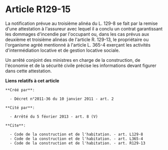 # Article R129-15

La notification prévue au troisième alinéa du L. 129-8 se fait par la remise d'une attestation à l'assureur avec lequel il a
conclu un contrat garantissant les dommages d'incendie par l'occupant ou, dans les cas prévus aux deuxième et troisième
alinéas de l'article R. 129-13, le propriétaire ou l'organisme agréé mentionné à l'article L. 365-4 exerçant les activités
d'intermédiation locative et de gestion locative sociale. 

Un arrêté conjoint des ministres en charge de la construction, de l'économie et de la sécurité civile précise les
informations devant figurer dans cette attestation.

**Liens relatifs à cet article**

	**Créé par**:

	  - Décret n°2011-36 du 10 janvier 2011 - art. 2

	**Cité par**:

	  - Arrêté du 5 février 2013 - art. 8 (V)

	**Cite**:

	  - Code de la construction et de l'habitation. - art. L129-8
	  - Code de la construction et de l'habitation. - art. L365-4
	  - Code de la construction et de l'habitation. - art. R129-13
